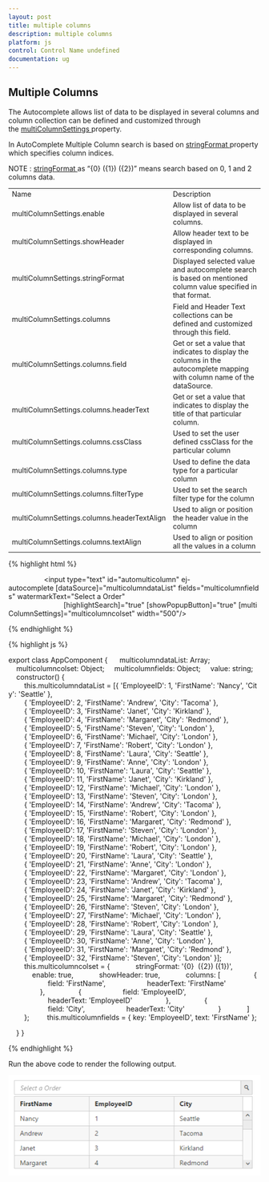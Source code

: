 ```yaml
---
layout: post
title: multiple columns
description: multiple columns
platform: js
control: Control Name undefined
documentation: ug
---
```


## Multiple Columns

The Autocomplete allows list of data to be displayed in several columns and column collection can be defined and customized through the [multiColumnSettings ](http://help.syncfusion.com/api/js/ejautocomplete)property.

In AutoComplete Multiple Column search is based on [stringFormat ](http://help.syncfusion.com/api/js/ejautocomplete)property which specifies column indices.

NOTE : [stringFormat ](http://help.syncfusion.com/api/js/ejautocomplete)as “{0} ({1}) ({2})” means search based on 0, 1 and 2 columns data.

<table>
<tr>
<td>
Name</td><td>
Description</td></tr>
<tr>
<td>
multiColumnSettings.enable</td><td>
Allow list of data to be displayed in several columns.</td></tr>
<tr>
<td>
multiColumnSettings.showHeader</td><td>
Allow header text to be displayed in corresponding columns.</td></tr>
<tr>
<td>
multiColumnSettings.stringFormat</td><td>
Displayed selected value and autocomplete search is based on mentioned column value specified in that format.</td></tr>
<tr>
<td>
multiColumnSettings.columns</td><td>
Field and Header Text collections can be defined and customized through this field.</td></tr>
<tr>
<td>
multiColumnSettings.columns.field</td><td>
Get or set a value that indicates to display the columns in the autocomplete mapping with column name of the dataSource.</td></tr>
<tr>
<td>
multiColumnSettings.columns.headerText</td><td>
Get or set a value that indicates to display the title of that particular column.</td></tr>
<tr>
<td>
multiColumnSettings.columns.cssClass</td><td>
Used to set the user defined cssClass for the particular column</td></tr>
<tr>
<td>
multiColumnSettings.columns.type</td><td>
Used to define the data type for a particular column</td></tr>
<tr>
<td>
multiColumnSettings.columns.filterType</td><td>
Used to set the search filter type for the column</td></tr>
<tr>
<td>
multiColumnSettings.columns.headerTextAlign</td><td>
Used to align or position the header value in the column</td></tr>
<tr>
<td>
multiColumnSettings.columns.textAlign</td><td>
Used to align or position all the values in a column</td></tr>
</table>


{% highlight html %}


                  <input type="text" id="automulticolumn" ej-autocomplete [dataSource]="multicolumndataList" fields="multicolumnfields" watermarkText="Select a Order"
                            [highlightSearch]="true" [showPopupButton]="true" [multiColumnSettings]="multicolumncolset" width="500"/>



{% endhighlight %}





{% highlight js %}

export class AppComponent {
     multicolumndataList: Array<any>;
    multicolumncolset: Object;
    multicolumnfields: Object;
    value: string;
    constructor() {
        this.multicolumndataList = [{ 'EmployeeID': 1, 'FirstName': 'Nancy', 'City': 'Seattle' },
        { 'EmployeeID': 2, 'FirstName': 'Andrew', 'City': 'Tacoma' },
        { 'EmployeeID': 3, 'FirstName': 'Janet', 'City': 'Kirkland' },
        { 'EmployeeID': 4, 'FirstName': 'Margaret', 'City': 'Redmond' },
        { 'EmployeeID': 5, 'FirstName': 'Steven', 'City': 'London' },
        { 'EmployeeID': 6, 'FirstName': 'Michael', 'City': 'London' },
        { 'EmployeeID': 7, 'FirstName': 'Robert', 'City': 'London' },
        { 'EmployeeID': 8, 'FirstName': 'Laura', 'City': 'Seattle' },
        { 'EmployeeID': 9, 'FirstName': 'Anne', 'City': 'London' },
        { 'EmployeeID': 10, 'FirstName': 'Laura', 'City': 'Seattle' },
        { 'EmployeeID': 11, 'FirstName': 'Janet', 'City': 'Kirkland' },
        { 'EmployeeID': 12, 'FirstName': 'Michael', 'City': 'London' },
        { 'EmployeeID': 13, 'FirstName': 'Steven', 'City': 'London' },
        { 'EmployeeID': 14, 'FirstName': 'Andrew', 'City': 'Tacoma' },
        { 'EmployeeID': 15, 'FirstName': 'Robert', 'City': 'London' },
        { 'EmployeeID': 16, 'FirstName': 'Margaret', 'City': 'Redmond' },
        { 'EmployeeID': 17, 'FirstName': 'Steven', 'City': 'London' },
        { 'EmployeeID': 18, 'FirstName': 'Michael', 'City': 'London' },
        { 'EmployeeID': 19, 'FirstName': 'Robert', 'City': 'London' },
        { 'EmployeeID': 20, 'FirstName': 'Laura', 'City': 'Seattle' },
        { 'EmployeeID': 21, 'FirstName': 'Anne', 'City': 'London' },
        { 'EmployeeID': 22, 'FirstName': 'Margaret', 'City': 'London' },
        { 'EmployeeID': 23, 'FirstName': 'Andrew', 'City': 'Tacoma' },
        { 'EmployeeID': 24, 'FirstName': 'Janet', 'City': 'Kirkland' },
        { 'EmployeeID': 25, 'FirstName': 'Margaret', 'City': 'Redmond' },
        { 'EmployeeID': 26, 'FirstName': 'Steven', 'City': 'London' },
        { 'EmployeeID': 27, 'FirstName': 'Michael', 'City': 'London' },
        { 'EmployeeID': 28, 'FirstName': 'Robert', 'City': 'London' },
        { 'EmployeeID': 29, 'FirstName': 'Laura', 'City': 'Seattle' },
        { 'EmployeeID': 30, 'FirstName': 'Anne', 'City': 'London' },
        { 'EmployeeID': 31, 'FirstName': 'Margaret', 'City': 'Redmond' },
        { 'EmployeeID': 32, 'FirstName': 'Steven', 'City': 'London' }];
        this.multicolumncolset = {
            stringFormat: '{0}  ({2}) ({1})',
            enable: true,
            showHeader: true,
            columns: [
                {
                    field: 'FirstName',
                    headerText: 'FirstName'
                },
                {
                    field: 'EmployeeID',
                    headerText: 'EmployeeID'
                },
                {
                    field: 'City',
                    headerText: 'City'
                }
            ]
        };
        this.multicolumnfields = { key: 'EmployeeID', text: 'FirstName' };

    }
}

{% endhighlight %}


Run the above code to render the following output.

![](multiplecolumns_images\multiplecolumns_img1.png)

